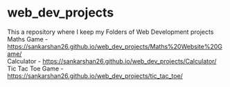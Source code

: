 # web_dev_projects
This a repository where I keep my Folders of Web Development projects <br />
Maths Game - https://sankarshan26.github.io/web_dev_projects/Maths%20Website%20Game/  <br />
Calculator - https://sankarshan26.github.io/web_dev_projects/Calculator/  <br />
Tic Tac Toe Game - https://sankarshan26.github.io/web_dev_projects/tic_tac_toe/ <br />
